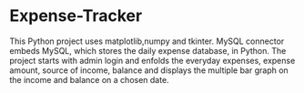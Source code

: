# Expense-Tracker

This Python project uses matplotlib,numpy and tkinter. MySQL connector embeds MySQL, which stores the daily expense database, in Python. The project starts with admin login and enfolds the everyday expenses, expense amount, source of income, balance and displays the multiple bar graph on the income and balance on a chosen date.
